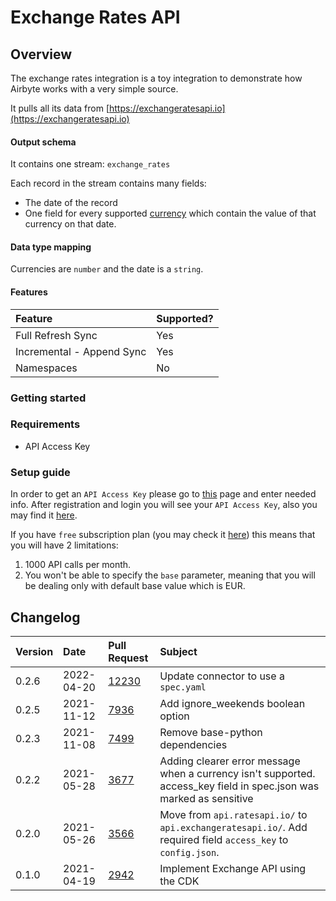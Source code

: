 # Exchange Rates API

## Overview

The exchange rates integration is a toy integration to demonstrate how Airbyte works with a very simple source.

It pulls all its data from [https://exchangeratesapi.io](https://exchangeratesapi.io)

#### Output schema

It contains one stream: `exchange_rates`

Each record in the stream contains many fields:

* The date of the record
* One field for every supported [currency](https://www.ecb.europa.eu/stats/policy_and_exchange_rates/euro_reference_exchange_rates/html/index.en.html) which contain the value of that currency on that date.

#### Data type mapping

Currencies are `number` and the date is a `string`.

#### Features

| Feature | Supported? |
| :--- | :--- |
| Full Refresh Sync | Yes |
| Incremental - Append Sync | Yes |
| Namespaces | No |

### Getting started

### Requirements

* API Access Key

### Setup guide

In order to get an `API Access Key` please go to [this](https://manage.exchangeratesapi.io/signup/free) page and enter needed info. After registration and login you will see your `API Access Key`, also you may find it [here](https://manage.exchangeratesapi.io/dashboard).

If you have `free` subscription plan \(you may check it [here](https://manage.exchangeratesapi.io/plan)\) this means that you will have 2 limitations:

1. 1000 API calls per month.
2. You won't be able to specify the `base` parameter, meaning that you will be dealing only with default base value which is EUR.

## Changelog

| Version | Date | Pull Request | Subject |
|:--------| :--- | :--- | :--- |
| 0.2.6   | 2022-04-20 | [12230](https://github.com/airbytehq/airbyte/pull/12230) | Update connector to use a `spec.yaml` |
| 0.2.5   | 2021-11-12 | [7936](https://github.com/airbytehq/airbyte/pull/7936) | Add ignore_weekends boolean option |
| 0.2.3   | 2021-11-08 | [7499](https://github.com/airbytehq/airbyte/pull/7499) | Remove base-python dependencies |
| 0.2.2   | 2021-05-28 | [3677](https://github.com/airbytehq/airbyte/pull/3677) | Adding clearer error message when a currency isn't supported. access_key field in spec.json was marked as sensitive |
| 0.2.0   | 2021-05-26 | [3566](https://github.com/airbytehq/airbyte/pull/3566) | Move from `api.ratesapi.io/` to `api.exchangeratesapi.io/`.   Add required field `access_key` to `config.json`. |
| 0.1.0   | 2021-04-19 | [2942](https://github.com/airbytehq/airbyte/pull/2942) | Implement Exchange API using the CDK |
